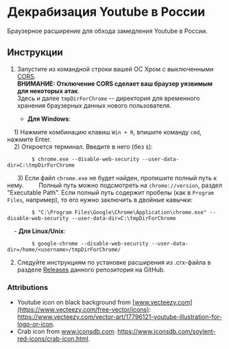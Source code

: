 # Декрабизация Youtube в России

Браузерное расширение для обхода замедления Youtube в России.

## Инструкции

1. Запустите из командной строки вашей ОС Хром с выключенными [CORS](https://ru.wikipedia.org/wiki/Cross-origin_resource_sharing).  
__ВНИМАНИЕ: Отключение CORS сделает ваш браузер уязвимым для некоторых атак__.  
Здесь и далее `tmpDirForChrome` -- директория для временного хранения браузерных данных нового пользователя.

    - __Для Windows__:

        1) Нажмите комбинацию клавиш `Win + R`, впишите команду `cmd`, нажмите Enter.  
        2) Откроется терминал. Введите в него (без `$`):
        
            $ chrome.exe --disable-web-security --user-data-dir=C:\tmpDirForChrome
        3) Если файл `chrome.exe` не будет найден, пропишите полный путь к нему.
        Полный путь можно подсмотреть на `chrome://version`, раздел "Executable Path".
        Если полный путь содержит пробелы (как в `Program Files`, например), то его нужно заключить в двойные кавычки:
        
            $ "C:\Program Files\Google\Chrome\Application\chrome.exe" --disable-web-security --user-data-dir=C:\tmpDirForChrome

    - __Для Linux/Unix__:

            $ google-chrome --disable-web-security --user-data-dir=/home/<username>/tmpDirForChrome/
2. Следуйте инструкциям по установке расширения из .crx-файла в разделе [Releases](https://github.com/anticensority/decrab-youtube/releases) данного репозитория на GitHub.

### Attributions

- Youtube icon on black background from [www.vecteezy.com](https://www.vecteezy.com/free-vector/icons): https://www.vecteezy.com/vector-art/17796121-youtube-illustration-for-logo-or-icon.
- Crab icon from www.iconsdb.com: https://www.iconsdb.com/soylent-red-icons/crab-icon.html.
